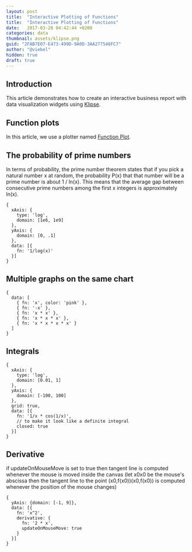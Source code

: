 ```yaml
---
layout: post
title:  "Interactive Plotting of Functions"
title:  "Interactive Plotting of Functions"
date:   2017-03-28 04:42:44 +0200
categories: data
thumbnail: assets/klipse.png
guid: "2FAB7E07-E473-499D-9A0D-3AA277546FC7"
author: "@viebel"
hidden: true
draft: true
---
```


## Introduction

This article demonstrates how to create an interactive business report with data visualization widgets using [Klipse](https://github.com/viebel/klipse).



## Function plots

In this article, we use a plotter named [Function Plot](http://maurizzzio.github.io/function-plot/).





## The probability of prime numbers

In terms of probability, the prime number theorem states that if you pick a natural number x at random, the probability P(x) that that number will be a prime number is about 1 / ln(x). This means that the average gap between consecutive prime numbers among the first x integers is approximately ln(x).


~~~plot
{
  xAxis: {
    type: 'log', 
    domain: [1e6, 1e9]
  },
  yAxis: {
    domain: [0, .1] 
  },
  data: [{
    fn: '1/log(x)'
  }]
}	
~~~

## Multiple graphs on the same chart


~~~plot
{
  data: [
    { fn: 'x', color: 'pink' },
    { fn: '-x' },
    { fn: 'x * x' },
    { fn: 'x * x * x' },
    { fn: 'x * x * x * x' }
  ]
}
~~~

## Integrals


~~~plot
{
  xAxis: {
    type: 'log',
    domain: [0.01, 1]
  },
  yAxis: {
    domain: [-100, 100] 
  },
  grid: true,
  data: [{
    fn: '1/x * cos(1/x)',
    // to make it look like a definite integral
    closed: true
  }]
}
~~~

## Derivative

if updateOnMouseMove is set to true then tangent line is computed whenever the mouse is moved inside the canvas (let x0x0 be the mouse's abscissa then the tangent line to the point (x0,f(x0))(x0,f(x0)) is computed whenever the position of the mouse changes)


~~~plot
{
  yAxis: {domain: [-1, 9]},
  data: [{
    fn: 'x^2',
    derivative: {
      fn: '2 * x',
      updateOnMouseMove: true
    }
  }]
}
~~~

<style>
.klipse-container:not(:empty)   {
    background-color: white;
    border: solid gray 1px;
    margin-top: 5px;
}
</style>


